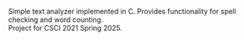 Simple text analyzer implemented in C. Provides functionality for spell checking and word counting.    
Project for CSCI 2021 Spring 2025.